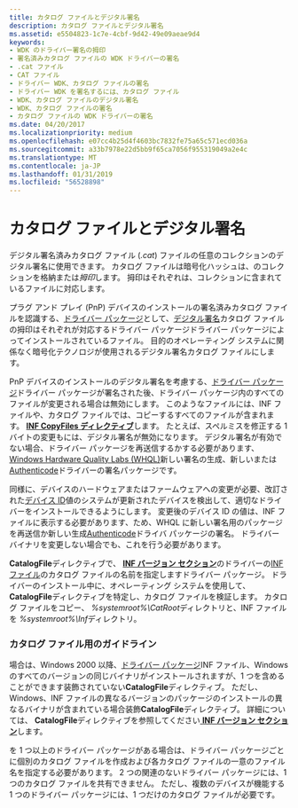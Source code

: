 ```yaml
---
title: カタログ ファイルとデジタル署名
description: カタログ ファイルとデジタル署名
ms.assetid: e5504823-1c7e-4cbf-9d42-49e09aeae9d4
keywords:
- WDK のドライバー署名の拇印
- 署名済みカタログ ファイルの WDK ドライバーの署名
- .cat ファイル
- CAT ファイル
- ドライバー WDK、カタログ ファイルの署名
- ドライバー WDK を署名するには、カタログ ファイル
- WDK、カタログ ファイルのデジタル署名
- WDK、カタログ ファイルの署名
- カタログ ファイルの WDK ドライバーの署名
ms.date: 04/20/2017
ms.localizationpriority: medium
ms.openlocfilehash: e07cc4b25d4f4603bc7832fe75a65c571ecd036a
ms.sourcegitcommit: a33b7978e22d5bb9f65ca7056f955319049a2e4c
ms.translationtype: MT
ms.contentlocale: ja-JP
ms.lasthandoff: 01/31/2019
ms.locfileid: "56528898"
---
```

# <a name="catalog-files-and-digital-signatures"></a>カタログ ファイルとデジタル署名


デジタル署名済みカタログ ファイル (*.cat*) ファイルの任意のコレクションのデジタル署名に使用できます。 カタログ ファイルは暗号化ハッシュは、のコレクションを格納または*拇印*します。 拇印はそれぞれは、コレクションに含まれているファイルに対応します。

プラグ アンド プレイ (PnP) デバイスのインストールの署名済みカタログ ファイルを認識する、[ドライバー パッケージ](driver-packages.md)として、[デジタル署名](digital-signatures.md)カタログ ファイルの拇印はそれぞれが対応するドライバー パッケージドライバー パッケージによってインストールされているファイル。 目的のオペレーティング システムに関係なく暗号化テクノロジが使用されるデジタル署名カタログ ファイルにします。

PnP デバイスのインストールのデジタル署名を考慮する、[ドライバー パッケージ](driver-packages.md)ドライバー パッケージが署名された後、ドライバー パッケージ内のすべてのファイルが変更される場合は無効にします。 このようなファイルには、INF ファイルや、カタログ ファイルでは、コピーするすべてのファイルが含まれます。 [ **INF CopyFiles ディレクティブ**](inf-copyfiles-directive.md)します。 たとえば、スペルミスを修正する 1 バイトの変更もには、デジタル署名が無効になります。 デジタル署名が有効でない場合、ドライバー パッケージを再送信するかする必要があります、 [Windows Hardware Quality Labs (WHQL)](https://go.microsoft.com/fwlink/p/?linkid=8705)新しい署名の生成、新しいまたは[Authenticode](authenticode.md)ドライバーの署名パッケージです。

同様に、デバイスのハードウェアまたはファームウェアへの変更が必要、改訂された[デバイス ID](device-ids.md)値のシステムが更新されたデバイスを検出して、適切なドライバーをインストールできるようにします。 変更後のデバイス ID の値は、INF ファイルに表示する必要があります、ため、WHQL に新しい署名用のパッケージを再送信か新しい生成[Authenticode](authenticode.md)ドライバ パッケージの署名。 ドライバー バイナリを変更しない場合でも、これを行う必要があります。

**CatalogFile**ディレクティブで、 [ **INF バージョン セクション**](inf-version-section.md)のドライバーの[INF ファイル](overview-of-inf-files.md)のカタログ ファイルの名前を指定しますドライバー パッケージ。 ドライバーのインストール中に、オペレーティング システムを使用して、 **CatalogFile**ディレクティブを特定し、カタログ ファイルを検証します。 カタログ ファイルをコピー、 *%systemroot%\\CatRoot*ディレクトリと、INF ファイルを *%systemroot%\\Inf*ディレクトリ。

### <a name="guidelines-for-catalog-files"></a>カタログ ファイル用のガイドライン

場合は、Windows 2000 以降、[ドライバー パッケージ](driver-packages.md)INF ファイル、Windows のすべてのバージョンの同じバイナリがインストールされますが、1 つを含めることができます装飾されていない**CatalogFile**ディレクティブ。 ただし、Windows、INF ファイルの異なるバージョンのパッケージのインストールの異なるバイナリが含まれている場合装飾**CatalogFile**ディレクティブ。 詳細については、 **CatalogFile**ディレクティブを参照してください[ **INF バージョン セクション**](inf-version-section.md)します。

を 1 つ以上のドライバー パッケージがある場合は、ドライバー パッケージごとに個別のカタログ ファイルを作成および各カタログ ファイルの一意のファイル名を指定する必要があります。 2 つの関連のないドライバー パッケージには、1 つのカタログ ファイルを共有できません。 ただし、複数のデバイスが機能する 1 つのドライバー パッケージには、1 つだけのカタログ ファイルが必要です。

 

 





